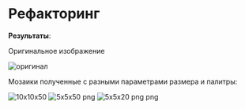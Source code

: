 # Рефакторинг

__Результаты__:

Оригинальное изображение

![оригинал](https://user-images.githubusercontent.com/82332119/142201632-3d45c10d-c17f-447e-b992-c5cbec2de408.jpg)

Мозаики полученные с разными параметрами размера и палитры:

![10x10x50](https://user-images.githubusercontent.com/82332119/142201884-53c76a4e-a2e2-4f7c-aefe-fa6ed357091b.png)
![5x5x50 png](https://user-images.githubusercontent.com/82332119/142201900-7fcfe034-443a-4715-ab7a-c460ce050f35.png)
![5x5x20 png png](https://user-images.githubusercontent.com/82332119/142201910-829a12b7-7a29-4961-bd52-eb7f19eb30ce.png)
